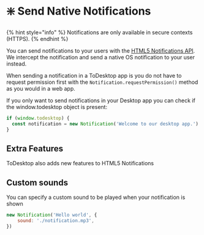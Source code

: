 # ❇️ Send Native Notifications

{% hint style="info" %}
Notifications are only available in secure contexts \(HTTPS\).
{% endhint %}

You can send notifications to your users with the [HTML5 Notifications API](https://developer.mozilla.org/en-US/docs/Web/API/Notifications_API). We intercept the notification and send a native OS notification to your user instead.

When sending a notification in a ToDesktop app is you do not have to request permission first with the `Notification.requestPermission()` method as you would in a web app.

If you only want to send notifications in your Desktop app you can check if the window.todesktop object is present:

```javascript
if (window.todesktop) {
  const notification = new Notification('Welcome to our desktop app.')
}
```

## Extra Features

ToDesktop also adds new features to HTML5 Notifications

## Custom sounds

You can specify a custom sound to be played when your notification is shown

```javascript
new Notification('Hello world', {
    sound: './notification.mp3',
})
```



